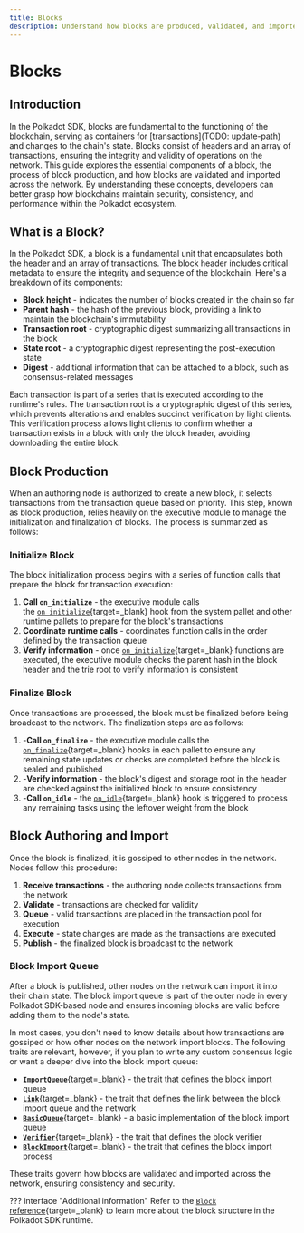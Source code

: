 ```yaml
---
title: Blocks
description: Understand how blocks are produced, validated, and imported in Polkadot SDK-based blockchains, covering initialization, finalization, and authoring processes.
---
```


# Blocks

## Introduction

In the Polkadot SDK, blocks are fundamental to the functioning of the blockchain, serving as containers for [transactions](TODO: update-path) and changes to the chain's state. Blocks consist of headers and an array of transactions, ensuring the integrity and validity of operations on the network. This guide explores the essential components of a block, the process of block production, and how blocks are validated and imported across the network. By understanding these concepts, developers can better grasp how blockchains maintain security, consistency, and performance within the Polkadot ecosystem.

## What is a Block?

In the Polkadot SDK, a block is a fundamental unit that encapsulates both the header and an array of transactions. The block header includes critical metadata to ensure the integrity and sequence of the blockchain. Here's a breakdown of its components:

- **Block height** - indicates the number of blocks created in the chain so far
- **Parent hash** - the hash of the previous block, providing a link to maintain the blockchain's immutability
- **Transaction root** - cryptographic digest summarizing all transactions in the block
- **State root** - a cryptographic digest representing the post-execution state
- **Digest** - additional information that can be attached to a block, such as consensus-related messages

Each transaction is part of a series that is executed according to the runtime's rules. The transaction root is a cryptographic digest of this series, which prevents alterations and enables succinct verification by light clients. This verification process allows light clients to confirm whether a transaction exists in a block with only the block header, avoiding downloading the entire block.

## Block Production

When an authoring node is authorized to create a new block, it selects transactions from the transaction queue based on priority. This step, known as block production, relies heavily on the executive module to manage the initialization and finalization of blocks. The process is summarized as follows:

### Initialize Block

The block initialization process begins with a series of function calls that prepare the block for transaction execution:

1. **Call `on_initialize`** - the executive module calls the [`on_initialize`](https://paritytech.github.io/polkadot-sdk/master/frame_support/traits/trait.Hooks.html#method.on_initialize){target=\_blank} hook from the system pallet and other runtime pallets to prepare for the block's transactions
2. **Coordinate runtime calls** - coordinates function calls in the order defined by the transaction queue
3. **Verify information** - once [`on_initialize`](https://paritytech.github.io/polkadot-sdk/master/frame_support/traits/trait.Hooks.html#method.on_initialize){target=\_blank} functions are executed, the executive module checks the parent hash in the block header and the trie root to verify information is consistent

### Finalize Block

Once transactions are processed, the block must be finalized before being broadcast to the network. The finalization steps are as follows:

1. -**Call `on_finalize`** - the executive module calls the [`on_finalize`](https://paritytech.github.io/polkadot-sdk/master/frame_support/traits/trait.Hooks.html#method.on_finalize){target=\_blank} hooks in each pallet to ensure any remaining state updates or checks are completed before the block is sealed and published 
2. -**Verify information** - the block's digest and storage root in the header are checked against the initialized block to ensure consistency
3. -**Call `on_idle`** - the [`on_idle`](https://paritytech.github.io/polkadot-sdk/master/frame_support/traits/trait.Hooks.html#method.on_idle){target=\_blank} hook is triggered to process any remaining tasks using the leftover weight from the block

## Block Authoring and Import

Once the block is finalized, it is gossiped to other nodes in the network. Nodes follow this procedure:

1. **Receive transactions** - the authoring node collects transactions from the network
2. **Validate** - transactions are checked for validity
3. **Queue** - valid transactions are placed in the transaction pool for execution
4. **Execute** - state changes are made as the transactions are executed
5. **Publish** - the finalized block is broadcast to the network

### Block Import Queue

After a block is published, other nodes on the network can import it into their chain state. The block import queue is part of the outer node in every Polkadot SDK-based node and ensures incoming blocks are valid before adding them to the node's state.

In most cases, you don't need to know details about how transactions are gossiped or how other nodes on the network import blocks. The following traits are relevant, however, if you plan to write any custom consensus logic or want a deeper dive into the block import queue:

- [**`ImportQueue`**](https://paritytech.github.io/polkadot-sdk/master/sc_consensus/import_queue/trait.ImportQueue.html){target=\_blank} - the trait that defines the block import queue
- [**`Link`**](https://paritytech.github.io/polkadot-sdk/master/sc_consensus/import_queue/trait.Link.html){target=\_blank} - the trait that defines the link between the block import queue and the network
- [**`BasicQueue`**](https://paritytech.github.io/polkadot-sdk/master/sc_consensus/import_queue/struct.BasicQueue.html){target=\_blank} - a basic implementation of the block import queue
- [**`Verifier`**](https://paritytech.github.io/polkadot-sdk/master/sc_consensus/import_queue/trait.Verifier.html){target=\_blank} - the trait that defines the block verifier
- [**`BlockImport`**](https://paritytech.github.io/polkadot-sdk/master/sc_consensus/block_import/trait.BlockImport.html){target=\_blank} - the trait that defines the block import process

These traits govern how blocks are validated and imported across the network, ensuring consistency and security.

??? interface "Additional information"
    Refer to the [`Block` reference](https://paritytech.github.io/polkadot-sdk/master/sp_runtime/traits/trait.Block.html){target=\_blank} to learn more about the block structure in the Polkadot SDK runtime.